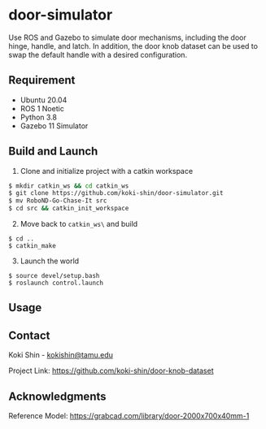 # door-simulator
Use ROS and Gazebo to simulate door mechanisms, including the door hinge, handle, and latch. In addition, the door knob dataset can be used to swap the default handle with a desired configuration.

## Requirement
* Ubuntu 20.04
* ROS 1 Noetic
* Python 3.8
* Gazebo 11 Simulator

## Build and Launch

1. Clone and initialize project with a catkin workspace
```sh
$ mkdir catkin_ws && cd catkin_ws
$ git clone https://github.com/koki-shin/door-simulator.git
$ mv RoboND-Go-Chase-It src
$ cd src && catkin_init_workspace
```

2. Move back to `catkin_ws\` and build
```
$ cd ..
$ catkin_make
```

3. Launch the world
```
$ source devel/setup.bash
$ roslaunch control.launch
```

## Usage


## Contact
Koki Shin - kokishin@tamu.edu

Project Link: https://github.com/koki-shin/door-knob-dataset

## Acknowledgments
Reference Model: https://grabcad.com/library/door-2000x700x40mm-1
